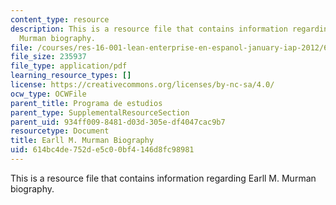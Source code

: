 ```yaml
---
content_type: resource
description: This is a resource file that contains information regarding Earll M.
  Murman biography.
file: /courses/res-16-001-lean-enterprise-en-espanol-january-iap-2012/614bc4de752de5c00bf4146d8fc98981_MITRES_16_001IAP12_Earll.pdf
file_size: 235937
file_type: application/pdf
learning_resource_types: []
license: https://creativecommons.org/licenses/by-nc-sa/4.0/
ocw_type: OCWFile
parent_title: Programa de estudios
parent_type: SupplementalResourceSection
parent_uid: 934ff009-8481-d03d-305e-df4047cac9b7
resourcetype: Document
title: Earll M. Murman Biography
uid: 614bc4de-752d-e5c0-0bf4-146d8fc98981
---
```

This is a resource file that contains information regarding Earll M. Murman biography.